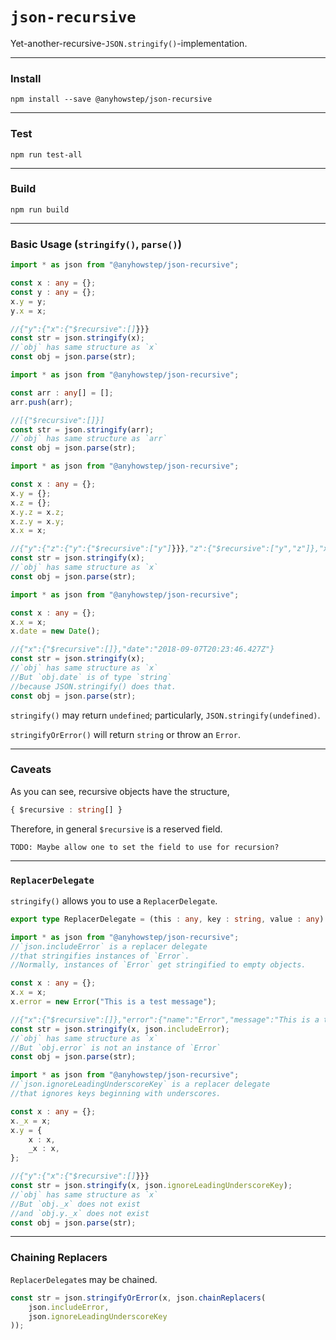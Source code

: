 # `json-recursive`

Yet-another-recursive-`JSON.stringify()`-implementation.

-----

### Install

`npm install --save @anyhowstep/json-recursive`

-----

### Test

`npm run test-all`

-----

### Build

`npm run build`

-----

### Basic Usage (`stringify()`, `parse()`)

```ts
import * as json from "@anyhowstep/json-recursive";

const x : any = {};
const y : any = {};
x.y = y;
y.x = x;

//{"y":{"x":{"$recursive":[]}}}
const str = json.stringify(x);
//`obj` has same structure as `x`
const obj = json.parse(str);
```

```ts
import * as json from "@anyhowstep/json-recursive";

const arr : any[] = [];
arr.push(arr);

//[{"$recursive":[]}]
const str = json.stringify(arr);
//`obj` has same structure as `arr`
const obj = json.parse(str);
```

```ts
import * as json from "@anyhowstep/json-recursive";

const x : any = {};
x.y = {};
x.z = {};
x.y.z = x.z;
x.z.y = x.y;
x.x = x;

//{"y":{"z":{"y":{"$recursive":["y"]}}},"z":{"$recursive":["y","z"]},"x":{"$recursive":[]}}
const str = json.stringify(x);
//`obj` has same structure as `x`
const obj = json.parse(str);
```

```ts
import * as json from "@anyhowstep/json-recursive";

const x : any = {};
x.x = x;
x.date = new Date();

//{"x":{"$recursive":[]},"date":"2018-09-07T20:23:46.427Z"}
const str = json.stringify(x);
//`obj` has same structure as `x`
//But `obj.date` is of type `string`
//because JSON.stringify() does that.
const obj = json.parse(str);
```

`stringify()` may return `undefined`; particularly, `JSON.stringify(undefined)`.

`stringifyOrError()` will return `string` or throw an `Error`.

-----

### Caveats

As you can see, recursive objects have the structure,

```ts
{ $recursive : string[] }
```

Therefore, in general `$recursive` is a reserved field.

`TODO: Maybe allow one to set the field to use for recursion?`

-----

### `ReplacerDelegate`

`stringify()` allows you to use a `ReplacerDelegate`.

```ts
export type ReplacerDelegate = (this : any, key : string, value : any) => any;
```

```ts
import * as json from "@anyhowstep/json-recursive";
//`json.includeError` is a replacer delegate
//that stringifies instances of `Error`.
//Normally, instances of `Error` get stringified to empty objects.

const x : any = {};
x.x = x;
x.error = new Error("This is a test message");

//{"x":{"$recursive":[]},"error":{"name":"Error","message":"This is a test message","stack":"Error: This is a test message\n    at Test.tape"}}
const str = json.stringify(x, json.includeError);
//`obj` has same structure as `x`
//But `obj.error` is not an instance of `Error`
const obj = json.parse(str);
```

```ts
import * as json from "@anyhowstep/json-recursive";
//`json.ignoreLeadingUnderscoreKey` is a replacer delegate
//that ignores keys beginning with underscores.

const x : any = {};
x._x = x;
x.y = {
    x : x,
    _x : x,
};

//{"y":{"x":{"$recursive":[]}}}
const str = json.stringify(x, json.ignoreLeadingUnderscoreKey);
//`obj` has same structure as `x`
//But `obj._x` does not exist
//and `obj.y._x` does not exist
const obj = json.parse(str);
```

-----

### Chaining Replacers

`ReplacerDelegate`s may be chained.

```ts
const str = json.stringifyOrError(x, json.chainReplacers(
    json.includeError,
    json.ignoreLeadingUnderscoreKey
));
```